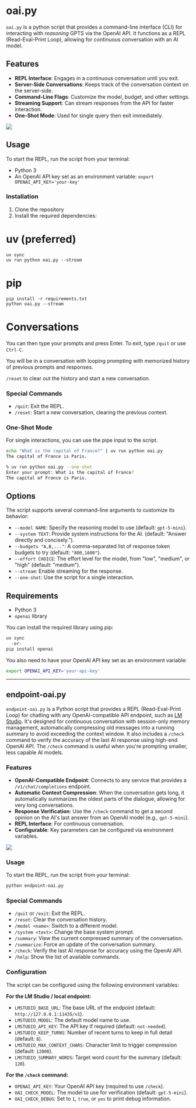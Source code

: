 # oai.py

`oai.py` is a python script that provides a command-line interface (CLI) for interacting with *reasoning* GPTS via the OpenAI API. It functions as a REPL (Read-Eval-Print Loop), allowing for continuous conversation with an AI model.

## Features

- **REPL Interface**: Engages in a continuous conversation until you exit.
- **Server-Side Conversations**: Keeps track of the conversation context on the server-side.
- **Command-Line Flags**: Customize the model, budget, and other settings.
- **Streaming Support**: Can stream responses from the API for faster interaction.
- **One-Shot Mode**: Used for single query then exit immediately.

<img src="https://i.imgur.com/dZN2JSf.png">

## Usage

To start the REPL, run the script from your terminal:

- Python 3
- An OpenAI API key set as an environment variable: `export OPENAI_API_KEY='your-key'`

### Installation

1.  Clone the repository 
2.  Install the required dependencies:

# uv (preferred)
```
uv sync
uv run python oai.py --stream
```
# pip
```
pip install -r requirements.txt
python oai.py --stream
```

# Conversations

You can then type your prompts and press Enter. To exit, type `/quit` or use `Ctrl-C`.

You will be in a conversation with looping prompting with memorized history of previous prompts and responses.

`/reset` to clear out the history and start a new conversation.

### Special Commands

- `/quit`: Exit the REPL.
- `/reset`: Start a new conversation, clearing the previous context.

### One-Shot Mode

For single interactions, you can use the pipe input to the script.

```bash
echo "What is the capital of France?" | uv run python oai.py
The capital of France is Paris.

% uv run python oai.py --one-shot
Enter your prompt: What is the capital of France?
The capital of France is Paris.
```

## Options

The script supports several command-line arguments to customize its behavior:

- `--model NAME`: Specify the reasoning model to use (default: `gpt-5-mini`).
- `--system TEXT`: Provide system instructions for the AI. (default: "Answer directly and concisely.").
- `--budgets "A,B,..."`: A comma-separated list of response token budgets to try (default: `"800,1600"`).
- `--effort CHOICE`: The effort level for the model, from "low", "medium", or "high" (default: "medium").
- `--stream`: Enable streaming for the response.
- `--one-shot`: Use the script for a single interaction.

## Requirements

- Python 3
- `openai` library

You can install the required library using pip:

```bash
uv sync 
  -or- 
pip install openai
```

You also need to have your OpenAI API key set as an environment variable:

```bash
export OPENAI_API_KEY='your-api-key'
```

---

## endpoint-oai.py

`endpoint-oai.py` is a Python script that provides a REPL (Read-Eval-Print Loop) for chatting with any OpenAI-compatible API endpoint, such as [LM Studio](https://lmstudio.ai/). It's designed for continuous conversation with session-only memory management, automatically compressing old messages into a running summary to avoid exceeding the context window. It also includes a `/check` command to verify the accuracy of the last AI response using high-end OpenAI API. The `/check` command is useful when you're prompting smaller, less capable AI models.

### Features

- **OpenAI-Compatible Endpoint**: Connects to any service that provides a `/v1/chat/completions` endpoint.
- **Automatic Context Compression**: When the conversation gets long, it automatically summarizes the oldest parts of the dialogue, allowing for very long conversations.
- **Response Verification**: Use the `/check` command to get a second opinion on the AI's last answer from an OpenAI model (e.g., `gpt-5-mini`).
- **REPL Interface**: For continuous conversation.
- **Configurable**: Key parameters can be configured via environment variables.

<img src ="https://i.imgur.com/GS7mvRr.png">

### Usage

To start the REPL, run the script from your terminal:

```bash
python endpoint-oai.py
```

### Special Commands

- `/quit` or `/exit`: Exit the REPL.
- `/reset`: Clear the conversation history.
- `/model <name>`: Switch to a different model.
- `/system <text>`: Change the base system prompt.
- `/summary`: View the current compressed summary of the conversation.
- `/summarize`: Force an update of the conversation summary.
- `/check`: Verify the last AI response for accuracy using the OpenAI API.
- `/help`: Show the list of available commands.

### Configuration

The script can be configured using the following environment variables:

**For the LM Studio / local endpoint:**

- `LMSTUDIO_BASE_URL`: The base URL of the endpoint (default: `http://127.0.0.1:11435/v1`).
- `LMSTUDIO_MODEL`: The default model name to use.
- `LMSTUDIO_API_KEY`: The API key if required (default: `not-needed`).
- `LMSTUDIO_KEEP_TURNS`: Number of recent turns to keep in full detail (default: `8`).
- `LMSTUDIO_MAX_CONTEXT_CHARS`: Character limit to trigger compression (default: `12000`).
- `LMSTUDIO_SUMMARY_WORDS`: Target word count for the summary (default: `120`).

**For the `/check` command:**

- `OPENAI_API_KEY`: Your OpenAI API key (required to use `/check`).
- `OAI_CHECK_MODEL`: The model to use for verification (default: `gpt-5-mini`).
- `OAI_CHECK_DEBUG`: Set to `1`, `true`, or `yes` to print debug information.

